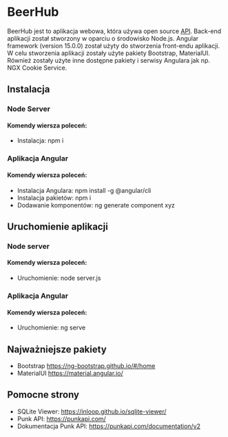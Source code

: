 # BeerHub
BeerHub jest to aplikacja webowa, która używa open source [API](https://punkapi.com/). Back-end aplikacji został stworzony w oparciu o środowisko Node.js. Angular framework (version 15.0.0) został użyty do stworzenia front-endu aplikacji. W celu stworzenia aplikacji zostały użyte pakiety Bootstrap, MaterialUI. Również zostały użyte inne dostępne pakiety i serwisy Angulara jak np. NGX Cookie Service.
## Instalacja
### Node Server
#### Komendy wiersza poleceń:
- Instalacja:
npm i
### Aplikacja Angular
#### Komendy wiersza poleceń:
- Instalacja Angulara:
npm install -g @angular/cli
- Instalacja pakietów:
npm i
- Dodawanie komponentów:
ng generate component xyz
## Uruchomienie aplikacji
### Node server
#### Komendy wiersza poleceń:
-  Uruchomienie:
node server.js
### Aplikacja Angular
#### Komendy wiersza poleceń:
-  Uruchomienie:
ng serve
## Najważniejsze pakiety
- Bootstrap
https://ng-bootstrap.github.io/#/home
- MaterialUI
https://material.angular.io/
## Pomocne strony
- SQLite Viewer:
https://inloop.github.io/sqlite-viewer/
- Punk API:
https://punkapi.com/
- Dokumentacja Punk API:
https://punkapi.com/documentation/v2